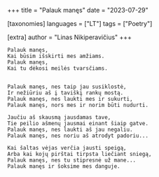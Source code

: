 +++
title = "Palauk manęs"
date = "2023-07-29"

[taxonomies]
languages = ["LT"]
tags = ["Poetry"]

[extra]
author = "Linas Nikiperavičius"
+++
```
Palauk manęs,
Kai būsim išskirti mes amžiams.
Palauk manęs,
Kai tu dėkosi meilės tvarsčiams.
```
<!-- more -->
```

Palauk manęs, nes taip jau susiklostė,
Ir nežiūriu aš į taviškį rankų mostą.
Palauk manęs, nes laukti mes ir sukurti,
Palauk manęs, nors mes ir norim būti nudurti.

Jaučiu aš skausmą jausdamas tave,
Tie peilio ašmenų jausmai einant šiaip gatve.
Palauk manęs, nes laukti aš jau negaliu.
Palauk manęs, nes noriu aš atrodyt padoriu...

Kai šaltas vėjas verčia jausti speigą,
Arba kai kojų pirštai tirpsta liečiant sniegą,
Palauk manęs, nes tu stipresnė už mane...
Palauk manęs ir šoksime mes danguje.
```
